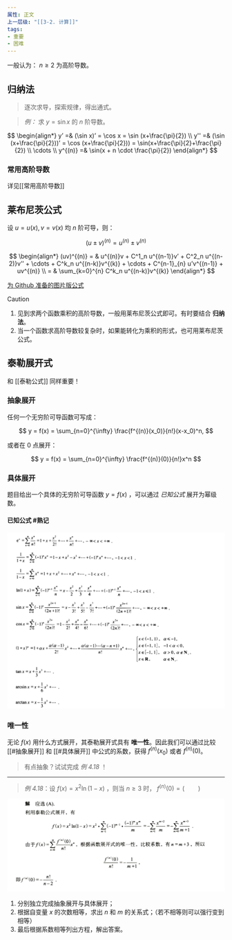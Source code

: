 ```yaml
---
属性: 正文
上一层级: "[[3-2. 计算]]"
tags:
- 重要
- 困难
---
```


一般认为： $n \ge 2$ 为高阶导数。

## 归纳法

> 逐次求导，探索规律，得出通式。

> *例：* 求 $y=\sin x$ 的 $n$ 阶导数。

$$
\begin{align*}
 y’ =& (\sin x)’ = \cos x = \sin (x+\frac{\pi}{2}) \\
 y'' =& (\sin (x+\frac{\pi}{2}))’ = \cos (x+\frac{\pi}{2})) = \sin(x+\frac{\pi}{2}+\frac{\pi}{2}) \\
 \cdots \\
 y^{(n)} =& \sin(x + n \cdot \frac{\pi}{2})
\end{align*}
$$

### 常用高阶导数

详见[[常用高阶导数]]

## 莱布尼茨公式

设 $u = u(x), v = v(x)$ 均 $n$ 阶可导，则：

$$
(u \pm v)^{(n)} = u^{(n)} \pm v^{(n)}
$$

$$
\begin{align*}
  (uv)^{(n)} = & u^{(n)}v + C^1_n u^{(n-1)}v’ + C^2_n u^{(n-2)}v’’ + \cdots + C^k_n u^{(n-k)}v^{(k)} + \cdots + C^{n-1}_{n} u’v^{(n-1)} + uv^{(n)} \\
  = & \sum_{k=0}^{n} C^k_n u^{(n-k)}v^{(k)}
\end{align*}
$$

[为 Github 准备的图片版公式](assets/formulas/Leibniz_formula.jpg)


> [!caution]
> 1. 见到求两个函数乘积的高阶导数，一般用莱布尼茨公式即可。有时要结合 **归纳法**。
> 2. 当一个函数求高阶导数较复杂时，如果能转化为乘积的形式，也可用莱布尼茨公式。


## 泰勒展开式

和 [[泰勒公式]] 同样重要！

### 抽象展开

任何一个无穷阶可导函数可写成：

$$
y = f(x) = \sum_{n=0}^{\infty} \frac{f^{(n)}(x_0)}{n!}(x-x_0)^n,
$$

或者在 $0$ 点展开：

$$
y = f(x) = \sum_{n=0}^{\infty} \frac{f^{(n)}(0)}{n!}x^n
$$

### 具体展开

题目给出一个具体的无穷阶可导函数 $y=f(x)$ ，可以通过 *已知公式* 展开为幂级数。

#### 已知公式 #熟记 


![known formula](assets/Taylor_known_formula.jpg)

### 唯一性

无论 $f(x)$ 用什么方式展开，其泰勒展开式具有 **唯一性**。因此我们可以通过比较 [[#抽象展开]] 和 [[#具体展开]] 中公式的系数，获得 $f^{(n)}(x_0)$ 或者 $f^{(n)}(0)$。

> 有点抽象？试试完成 *例 4.18* ！

---

> *例 4.18*：设 $f(x) = x^2 \ln (1-x)$ ，则当 $n \ge 3$ 时， $f^{(n)}(0) = (\qquad)$

![solution](assets/eg_4.18_sol.jpg)

1. 分别独立完成抽象展开与具体展开；
2. 根据自变量 $x$ 的次数相等，求出 $n$ 和 $m$ 的关系式；（若不相等则可以强行变到相等）
3. 最后根据系数相等列出方程，解出答案。